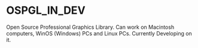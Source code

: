 # OSPGL_IN_DEV
Open Source Professional Graphics Library. Can work on Macintosh computers, WinOS (Windows) PCs and Linux PCs. Currently Developing on it.
